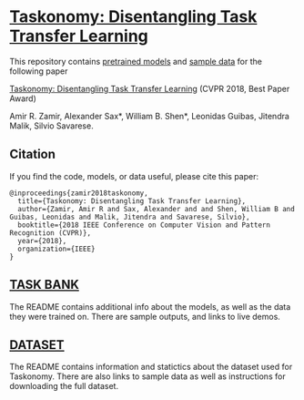 # [Taskonomy: Disentangling Task Transfer Learning](https://taskonomy.vision/)

This repository contains [pretrained models](https://github.com/StanfordVL/taskonomy/tree/master/taskbank) and [sample data](https://github.com/StanfordVL/taskonomy/tree/master/data) for the following paper

[Taskonomy: Disentangling Task Transfer Learning](https://taskonomy.vision/) (CVPR 2018, Best Paper Award)

Amir R. Zamir, Alexander Sax*, William B. Shen*, Leonidas Guibas, Jitendra Malik, Silvio Savarese. 

## Citation
If you find the code, models, or data useful, please cite this paper:
```
@inproceedings{zamir2018taskonomy,
  title={Taskonomy: Disentangling Task Transfer Learning},
  author={Zamir, Amir R and Sax, Alexander and and Shen, William B and Guibas, Leonidas and Malik, Jitendra and Savarese, Silvio},
  booktitle={2018 IEEE Conference on Computer Vision and Pattern Recognition (CVPR)},
  year={2018},
  organization={IEEE}
}
```

## [TASK BANK](https://github.com/StanfordVL/taskonomy/tree/master/taskbank)
The README contains additional info about the models, as well as the data they were trained on. There are sample outputs, and links to live demos.

## [DATASET](https://github.com/StanfordVL/taskonomy/tree/master/data)
The README contains information and statictics about the dataset used for Taskonomy. There are also links to sample data as well as instructions for downloading the full dataset.




<!--- #### See more info about TASK BANK here: https://taskonomy.vision/#models
#### Try the live demo here: https://taskonomy.vision/tasks
## More of code, models, and dataset of Taskonomy coming soon. 
(repository under construction) --->
